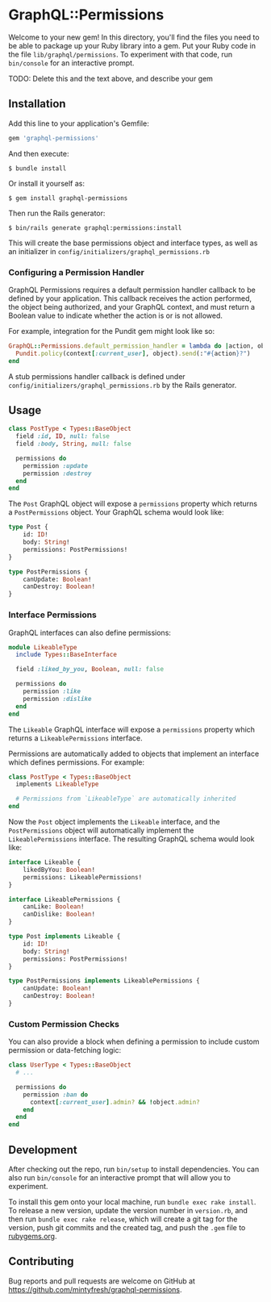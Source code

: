 # GraphQL::Permissions

Welcome to your new gem! In this directory, you'll find the files you need to be able to package up your Ruby library into a gem. Put your Ruby code in the file `lib/graphql/permissions`. To experiment with that code, run `bin/console` for an interactive prompt.

TODO: Delete this and the text above, and describe your gem

## Installation

Add this line to your application's Gemfile:

```ruby
gem 'graphql-permissions'
```

And then execute:

    $ bundle install

Or install it yourself as:

    $ gem install graphql-permissions

Then run the Rails generator:

    $ bin/rails generate graphql:permissions:install

This will create the base permissions object and interface types, as well as an initializer in `config/initializers/graphql_permissions.rb`

### Configuring a Permission Handler

GraphQL Permissions requires a default permission handler callback to be defined by your application. This callback receives the action performed, the object being authorized, and your GraphQL context, and must return a Boolean value to indicate whether the action is or is not allowed.

For example, integration for the Pundit gem might look like so:

```ruby
GraphQL::Permissions.default_permission_handler = lambda do |action, object, context|
  Pundit.policy(context[:current_user], object).send(:"#{action}?")
end
```

A stub permissions handler callback is defined under `config/initializers/graphql_permissions.rb` by the Rails generator.

## Usage

```ruby
class PostType < Types::BaseObject
  field :id, ID, null: false
  field :body, String, null: false

  permissions do
    permission :update
    permission :destroy
  end
end
```

The `Post` GraphQL object will expose a `permissions` property which returns a `PostPermissions` object.
Your GraphQL schema would look like:

```graphql
type Post {
    id: ID!
    body: String!
    permissions: PostPermissions!
}

type PostPermissions {
    canUpdate: Boolean!
    canDestroy: Boolean!
}
```

### Interface Permissions

GraphQL interfaces can also define permissions:

```ruby
module LikeableType
  include Types::BaseInterface

  field :liked_by_you, Boolean, null: false

  permissions do
    permission :like
    permission :dislike
  end
end
```

The `Likeable` GraphQL interface will expose a `permissions` property which returns a `LikeablePermissions` interface.

Permissions are automatically added to objects that implement an interface which defines permissions. For example:

```ruby
class PostType < Types::BaseObject
  implements LikeableType

  # Permissions from `LikeableType` are automatically inherited
end
```

Now the `Post` object implements the `Likeable` interface, and the `PostPermissions` object will automatically implement the `LikeablePermissions` interface.
The resulting GraphQL schema would look like:

```graphql
interface Likeable {
    likedByYou: Boolean!
    permissions: LikeablePermissions!
}

interface LikeablePermissions {
    canLike: Boolean!
    canDislike: Boolean!
}

type Post implements Likeable {
    id: ID!
    body: String!
    permissions: PostPermissions!
}

type PostPermissions implements LikeablePermissions {
    canUpdate: Boolean!
    canDestroy: Boolean!
}
```

### Custom Permission Checks

You can also provide a block when defining a permission to include custom permission or data-fetching logic:

```ruby
class UserType < Types::BaseObject
  # ...

  permissions do
    permission :ban do
      context[:current_user].admin? && !object.admin?
    end
  end
end
```

## Development

After checking out the repo, run `bin/setup` to install dependencies. You can also run `bin/console` for an interactive prompt that will allow you to experiment.

To install this gem onto your local machine, run `bundle exec rake install`. To release a new version, update the version number in `version.rb`, and then run `bundle exec rake release`, which will create a git tag for the version, push git commits and the created tag, and push the `.gem` file to [rubygems.org](https://rubygems.org).

## Contributing

Bug reports and pull requests are welcome on GitHub at https://github.com/mintyfresh/graphql-permissions.
